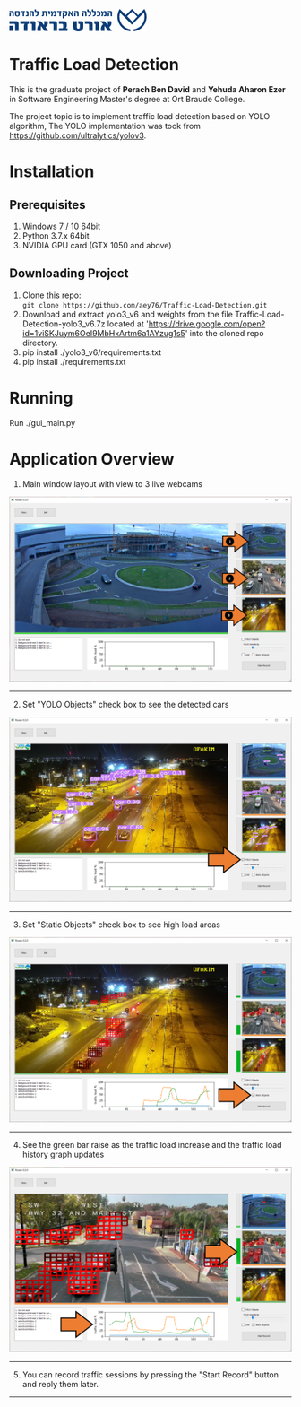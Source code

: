 
![](./arts/gasfadf.png "Ort Braude College")

# Traffic Load Detection

This is the graduate project of **Perach Ben David** and **Yehuda Aharon Ezer** in Software Engineering Master's degree at Ort Braude College.  

The project topic is to implement traffic load detection based on YOLO algorithm, The YOLO implementation was took from https://github.com/ultralytics/yolov3.

# Installation

## Prerequisites
1. Windows 7 / 10 64bit
2. Python 3.7.x 64bit
3. NVIDIA GPU card (GTX 1050 and above)

## Downloading Project
1. Clone this repo:  
   `git clone https://github.com/aey76/Traffic-Load-Detection.git`
2. Download and extract yolo3_v6 and weights from the file Traffic-Load-Detection-yolo3_v6.7z located at 'https://drive.google.com/open?id=1viSKJuym6OeI9MbHxArtm6a1AYzug1s5' into the cloned repo directory.
3. pip install ./yolo3_v6/requirements.txt
4. pip install ./requirements.txt

# Running
Run ./gui_main.py

# Application Overview

1. Main window layout with view to 3 live webcams

![](./arts/00_View__With_Arrows.png "00")

---

2. Set "YOLO Objects" check box to see the detected cars

![](./arts/01_YOLO_Objects__With_Arrows.png "01")

---

3. Set "Static Objects" check box to see high load areas

![](./arts/02_Traffic_Load__With_Arrows.png "02")

---

4. See the green bar raise as the traffic load increase and the traffic load history graph updates

![](./arts/03_Traffic_High_Load__With_Arrows.png "03")

---

5. You can record traffic sessions by pressing the "Start Record" button and reply them later.

---

